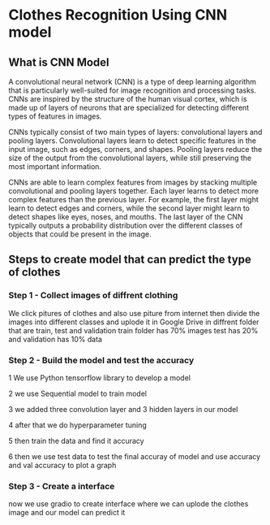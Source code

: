 # Clothes Recognition Using CNN model
## What is CNN Model
A convolutional neural network (CNN) is a type of deep learning algorithm that is particularly well-suited for image recognition and processing tasks. CNNs are inspired by the structure of the human visual cortex, which is made up of layers of neurons that are specialized for detecting different types of features in images.

CNNs typically consist of two main types of layers: convolutional layers and pooling layers. Convolutional layers learn to detect specific features in the input image, such as edges, corners, and shapes. Pooling layers reduce the size of the output from the convolutional layers, while still preserving the most important information.

CNNs are able to learn complex features from images by stacking multiple convolutional and pooling layers together. Each layer learns to detect more complex features than the previous layer. For example, the first layer might learn to detect edges and corners, while the second layer might learn to detect shapes like eyes, noses, and mouths. The last layer of the CNN typically outputs a probability distribution over the different classes of objects that could be present in the image.

## Steps to create model that can predict the type of clothes
### Step 1 - Collect images of diffrent clothing
We click pitures of clothes and also use piture from internet then divide the images into different classes and uplode it in Google Drive in diffrent folder that are train, test and validation 
train folder has 70% images test has 20% and validation has 10% data

### Step 2 - Build the model and test the accuracy
1 We use Python tensorflow library to develop a model 

2 we use Sequential model to train model

3 we added three convolution layer and 3 hidden layers in our model

4 after that we do hyperparameter tuning

5 then train the data and find it accuracy

6 then we use test data to test the final accuray of model and use accuracy and val accuracy to plot a graph

### Step 3 - Create a interface 
now we use gradio to create interface where we can uplode the clothes image and our model can predict it
